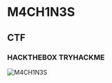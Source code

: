 # M4CH1N3S
## CTF
### HACKTHEBOX TRYHACKME

![M4CH1N3S](https://user-images.githubusercontent.com/98988642/172846959-ffae2582-e35b-461d-8dae-c4ad69e8773b.png)

